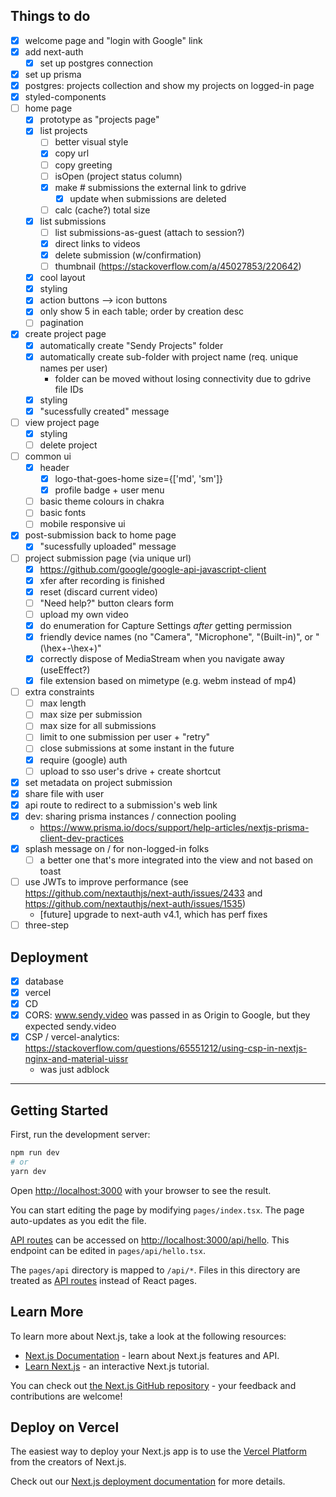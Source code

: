 ## Things to do
- [x] welcome page and "login with Google" link
- [x] add next-auth
  - [x] set up postgres connection
- [x] set up prisma
- [x] postgres: projects collection and show my projects on logged-in page
- [x] styled-components
- [ ] home page
  - [x] prototype as "projects page"
  - [x] list projects
    - [ ] better visual style
    - [x] copy url
    - [ ] copy greeting
    - [ ] isOpen (project status column)
    - [x] make # submissions the external link to gdrive
      - [x] update when submissions are deleted
    - [ ] calc (cache?) total size
  - [x] list submissions
    - [ ] list submissions-as-guest (attach to session?)
    - [x] direct links to videos
    - [x] delete submission (w/confirmation)
    - [ ] thumbnail (https://stackoverflow.com/a/45027853/220642)
  - [x] cool layout
  - [x] styling
  - [x] action buttons --> icon buttons
  - [x] only show 5 in each table; order by creation desc
  - [ ] pagination
- [x] create project page
  - [x] automatically create "Sendy Projects" folder
  - [x] automatically create sub-folder with project name (req. unique names per user)
    - folder can be moved without losing connectivity due to gdrive file IDs
  - [x] styling
  - [x] "sucessfully created" message
- [ ] view project page
  - [x] styling
  - [ ] delete project
- [ ] common ui
  - [x] header
    - [x] logo-that-goes-home size={['md', 'sm']}
    - [x] profile badge + user menu
  - [ ] basic theme colours in chakra
  - [ ] basic fonts
  - [ ] mobile responsive ui
- [x] post-submission back to home page
  - [x] "sucessfully uploaded" message
- [ ] project submission page (via unique url)
  - [x] https://github.com/google/google-api-javascript-client
  - [x] xfer after recording is finished
  - [x] reset (discard current video)
  - [ ] "Need help?" button clears form
  - [ ] upload my own video
  - [x] do enumeration for Capture Settings *after* getting permission
  - [x] friendly device names (no "Camera", "Microphone", "(Built-in)", or "(\hex+-\hex+)"
  - [x] correctly dispose of MediaStream when you navigate away (useEffect?)
  - [x] file extension based on mimetype (e.g. webm instead of mp4)
- [ ] extra constraints
  - [ ] max length
  - [ ] max size per submission
  - [ ] max size for all submissions
  - [ ] limit to one submission per user + "retry"
  - [ ] close submissions at some instant in the future
  - [x] require (google) auth
  - [ ] upload to sso user's drive + create shortcut
- [x] set metadata on project submission
- [x] share file with user
- [x] api route to redirect to a submission's web link
- [x] dev: sharing prisma instances / connection pooling
  - https://www.prisma.io/docs/support/help-articles/nextjs-prisma-client-dev-practices
- [x] splash message on / for non-logged-in folks
  - [ ] a better one that's more integrated into the view and not based on toast
- [ ] use JWTs to improve performance (see https://github.com/nextauthjs/next-auth/issues/2433 and https://github.com/nextauthjs/next-auth/issues/1535)
  - [future] upgrade to next-auth v4.1, which has perf fixes
- [ ] three-step

## Deployment
- [x] database
- [x] vercel
- [x] CD
- [x] CORS: www.sendy.video was passed in as Origin to Google, but they expected sendy.video
- [x] CSP / vercel-analytics: https://stackoverflow.com/questions/65551212/using-csp-in-nextjs-nginx-and-material-uissr
  - was just adblock

---

## Getting Started

First, run the development server:

```bash
npm run dev
# or
yarn dev
```

Open [http://localhost:3000](http://localhost:3000) with your browser to see the result.

You can start editing the page by modifying `pages/index.tsx`. The page auto-updates as you edit the file.

[API routes](https://nextjs.org/docs/api-routes/introduction) can be accessed on [http://localhost:3000/api/hello](http://localhost:3000/api/hello). This endpoint can be edited in `pages/api/hello.tsx`.

The `pages/api` directory is mapped to `/api/*`. Files in this directory are treated as [API routes](https://nextjs.org/docs/api-routes/introduction) instead of React pages.

## Learn More

To learn more about Next.js, take a look at the following resources:

- [Next.js Documentation](https://nextjs.org/docs) - learn about Next.js features and API.
- [Learn Next.js](https://nextjs.org/learn) - an interactive Next.js tutorial.

You can check out [the Next.js GitHub repository](https://github.com/vercel/next.js/) - your feedback and contributions are welcome!

## Deploy on Vercel

The easiest way to deploy your Next.js app is to use the [Vercel Platform](https://vercel.com/new?utm_medium=default-template&filter=next.js&utm_source=create-next-app&utm_campaign=create-next-app-readme) from the creators of Next.js.

Check out our [Next.js deployment documentation](https://nextjs.org/docs/deployment) for more details.
